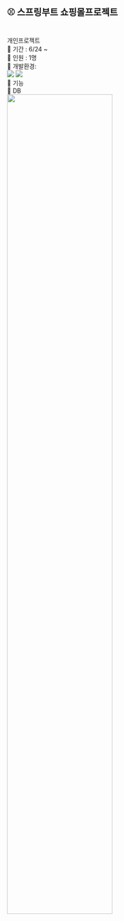 ## ⚾ 스프링부트 쇼핑몰프로젝트
<br>
개인프로젝트<br>
📆 기간 : 6/24 ~ <br>
👩 인원 : 1명<br>
🔨 개발환경:<br>
<img src="https://img.shields.io/badge/springboot-6DB33F?style=for-the-badge&logo=springboot&logoColor=white">
<img src="https://img.shields.io/badge/HTML5-E34F26?style=flat-square&logo=html5&logoColor=white">


<br>
🔨 기능<br>
📑 DB <br>
<img src='https://github.com/minkyi2180/BootShop/assets/130128767/80dfd680-69f2-450d-aa82-d343425271cc' width='70%'>
